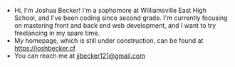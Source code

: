 - Hi, I'm Joshua Becker! I'm a sophomore at Williamsville East High School, and I've been coding since second grade. I'm currently focusing on mastering front and back end web development, and I want to try freelancing in my spare time.
- My homepage, which is still under construction, can be found at https://joshbecker.cf
- You can reach me at jjbecker121@gmail.com
<!---
JoshBecker2/JoshBecker2 is a ✨ special ✨ repository because its `README.md` (this file) appears on your GitHub profile.
You can click the Preview link to take a look at your changes.
--->
